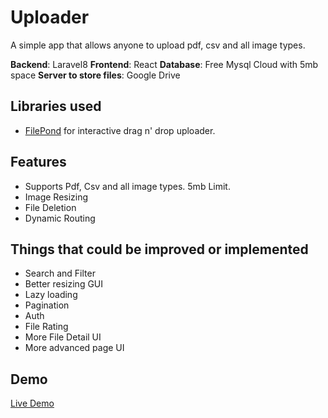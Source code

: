 # Uploader

A simple app that allows anyone to upload pdf, csv and all image types. 

**Backend**: Laravel8
**Frontend**: React
**Database**: Free Mysql Cloud with 5mb space
**Server to store files**: Google Drive

## Libraries used

- [FilePond](https://pqina.nl/filepond/) for interactive drag n' drop uploader.

## Features

- Supports Pdf, Csv and all image types. 5mb Limit.
- Image Resizing
- File Deletion
- Dynamic Routing

## Things that could be improved or implemented

- Search and Filter
- Better resizing GUI
- Lazy loading
- Pagination
- Auth
- File Rating
- More File Detail UI
- More advanced page UI

## Demo

[Live Demo](https://uploader-13.herokuapp.com)